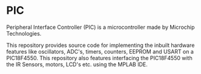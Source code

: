 # PIC

Peripheral Interface Controller (PIC) is a microcontroller made by Microchip Technologies. 

This repository provides source code for implementing the inbuilt hardware features like oscillators, ADC's, timers, counters, EEPROM and USART on a PIC18F4550. This repository also features interfacing the PIC18F4550 with the IR Sensors, motors, LCD's etc. using the MPLAB IDE.  
